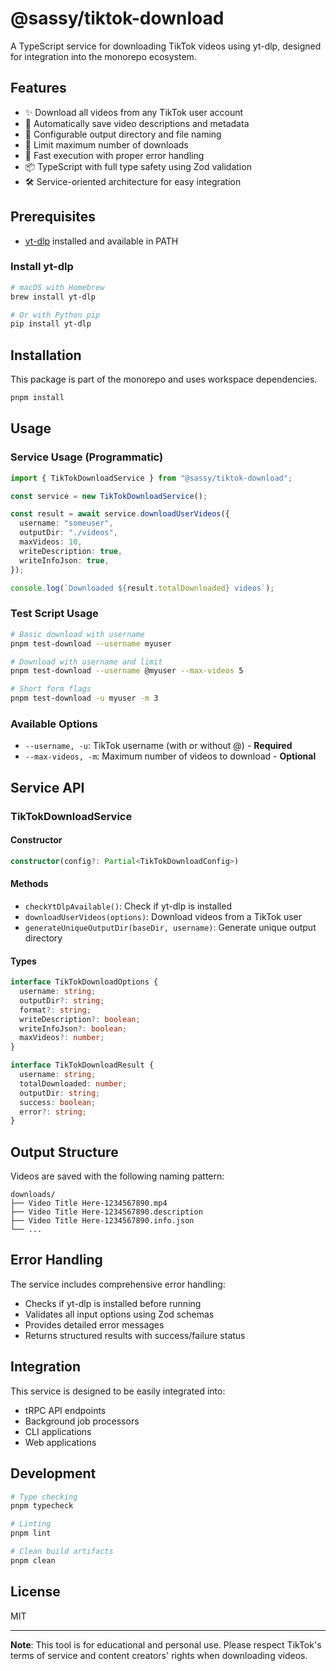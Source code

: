 # @sassy/tiktok-download

A TypeScript service for downloading TikTok videos using yt-dlp, designed for integration into the monorepo ecosystem.

## Features

- ✨ Download all videos from any TikTok user account
- 📝 Automatically save video descriptions and metadata
- 🎯 Configurable output directory and file naming
- 🔢 Limit maximum number of downloads
- 🚀 Fast execution with proper error handling
- 📦 TypeScript with full type safety using Zod validation
- 🛠️ Service-oriented architecture for easy integration

## Prerequisites

- [yt-dlp](https://github.com/yt-dlp/yt-dlp) installed and available in PATH

### Install yt-dlp

```bash
# macOS with Homebrew
brew install yt-dlp

# Or with Python pip
pip install yt-dlp
```

## Installation

This package is part of the monorepo and uses workspace dependencies.

```bash
pnpm install
```

## Usage

### Service Usage (Programmatic)

```typescript
import { TikTokDownloadService } from "@sassy/tiktok-download";

const service = new TikTokDownloadService();

const result = await service.downloadUserVideos({
  username: "someuser",
  outputDir: "./videos",
  maxVideos: 10,
  writeDescription: true,
  writeInfoJson: true,
});

console.log(`Downloaded ${result.totalDownloaded} videos`);
```

### Test Script Usage

```bash
# Basic download with username
pnpm test-download --username myuser

# Download with username and limit
pnpm test-download --username @myuser --max-videos 5

# Short form flags
pnpm test-download -u myuser -m 3
```

### Available Options

- `--username, -u`: TikTok username (with or without @) - **Required**
- `--max-videos, -m`: Maximum number of videos to download - **Optional**

## Service API

### TikTokDownloadService

#### Constructor
```typescript
constructor(config?: Partial<TikTokDownloadConfig>)
```

#### Methods

- `checkYtDlpAvailable()`: Check if yt-dlp is installed
- `downloadUserVideos(options)`: Download videos from a TikTok user
- `generateUniqueOutputDir(baseDir, username)`: Generate unique output directory

#### Types

```typescript
interface TikTokDownloadOptions {
  username: string;
  outputDir?: string;
  format?: string;
  writeDescription?: boolean;
  writeInfoJson?: boolean;
  maxVideos?: number;
}

interface TikTokDownloadResult {
  username: string;
  totalDownloaded: number;
  outputDir: string;
  success: boolean;
  error?: string;
}
```

## Output Structure

Videos are saved with the following naming pattern:
```
downloads/
├── Video Title Here-1234567890.mp4
├── Video Title Here-1234567890.description
├── Video Title Here-1234567890.info.json
└── ...
```

## Error Handling

The service includes comprehensive error handling:
- Checks if yt-dlp is installed before running
- Validates all input options using Zod schemas
- Provides detailed error messages
- Returns structured results with success/failure status

## Integration

This service is designed to be easily integrated into:
- tRPC API endpoints
- Background job processors
- CLI applications
- Web applications

## Development

```bash
# Type checking
pnpm typecheck

# Linting
pnpm lint

# Clean build artifacts
pnpm clean
```

## License

MIT

---

**Note**: This tool is for educational and personal use. Please respect TikTok's terms of service and content creators' rights when downloading videos. 